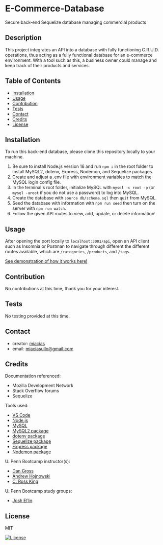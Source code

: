 # E-Commerce-Database
Secure back-end Sequelize database managing commercial products

## Description

This project integrates an API into a database with fully functioning C.R.U.D. operations, thus acting as a fully functional database for an e-commerce environment. With a tool such as this, a business owner could manage and keep track of their products and services.


## Table of Contents

- [Installation](#installation)
- [Usage](#usage)
- [Contribution](#contribution)
- [Tests](#tests)
- [Contact](#contact)
- [Credits](#credits)
- [License](#license)


## Installation

To run this back-end database, please clone this repository locally to your machine. 
1. Be sure to install Node.js version 16 and run `npm i` in the root folder to install MySQL2, dotenv, Express, Nodemon, and Sequelize packages.
2. Create and adjust a .env file with environment variables to match the MySQL login config file.
3. In the terminal's root folder, initialize MySQL with `mysql -u root -p` (or `mysql -uroot` if you do not use a password) to log into MySQL.
4. Create the database with `source db/schema.sql` then `quit` from MySQL.
5. Seed the database with information with `npm run seed` then turn on the server with `npm run watch`.
6. Follow the given API routes to view, add, update, or delete information!


## Usage

After opening the port locally to `localhost:3001/api`, open an API client such as Insomnia or Postman to navigate through different the different routes available, which are `/categories`, `/products`, and `/tags`.

[See demonstration of how it works here!](https://youtu.be/QLrlKuN1JIA)


## Contribution

No contributions at this time, thank you for your interest.


## Tests

No testing provided at this time.


## Contact

- creator: [miacias](https://github.com/miacias)
- email: [miaciasullo@gmail.com](mailto:miaciasullo@gmail.com)


## Credits

Documentation referenced:

- Mozilla Development Network
- Stack Overflow forums
- Sequelize

Tools used:

- [VS Code](https://code.visualstudio.com/)
- [Node.js](https://nodejs.org/en/)
- [MySQL](https://www.mysql.com/)
- [MySQL2 package](https://www.npmjs.com/package/mysql2)
- [dotenv package](https://www.npmjs.com/package/dotenv)
- [Sequelize package](https://sequelize.org/)
- [Express package](https://expressjs.com/)
- [Nodemon package](https://www.npmjs.com/package/nodemon)

U. Penn Bootcamp instructor(s): 

- [Dan Gross](https://github.com/DanielWGross)
- [Andrew Hojnowski](https://github.com/aHojo)
- [C. Ross King](https://github.com/RomeoKilo125/)

U. Penn Bootcamp study groups:

- [Josh Eflin](https://github.com/JoshEflin)

## License
  
MIT

[![License](https://img.shields.io/badge/license-MIT-blue?logo=github)](https://github.com/miacias/e-commerce-database/blob/main/LICENSE)
